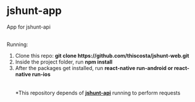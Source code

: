 # jshunt-app

App for jshunt-api

<br />Running:<br />
<ol>

<li>Clone this repo: <strong>git clone https://github.com/thiscosta/jshunt-web.git</strong></li>
<li>Inside the project folder, run <strong>npm install</strong></li>
<li>After the packages get installed, run <strong>react-native run-android or react-native run-ios</strong></li>
<br /> <br />
*This repository depends of <a href="https://github.com/thiscosta/jshunt-api"><strong>jshunt-api</strong></a> running to perform requests 

